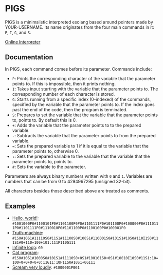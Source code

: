 # PIGS
PIGS is a minimalistic interpreted esolang based around pointers made by Y0UR-U5ERNAME. Its name originates from the four main commands in it: `P`, `I`, `G`, and `S`.

[Online Interpreter](https://y0ur-u5ername.github.io/PIGS/interpreters/HTML%20%2B%20JS/pigs.html)

## Documentation
In PIGS, each command comes before its parameter. Commands include:
- `P`: Prints the corresponding character of the variable that the parameter points to. If this is impossible, then it prints nothing.
- `I`: Takes input starting with the variable that the parameter points to. The corresponding number of each character is stored.
- `G`: Starts running from a specific index (0-indexed) of the commands, specified by the variable that the parameter points to. If the index goes past the end of the code, then the program is terminated.
- `S`: Prepares to set the variable that the variable that the parameter points to, points to. By default this is 0.
- `+`: Adds the variable that the parameter points to to the prepared variable.
- `-`: Subtracts the variable that the parameter points to from the prepared variable.
- `=`: Sets the prepared variable to 1 if it is equal to the variable that the parameter points to, otherwise 0.
- `:`: Sets the prepared variable to the variable that the variable that the parameter points to, points to.
- `#`: Sets the variable to the parameter.

Parameters are always binary numbers written with `0` and `1`. Variables are numbers that can be from 0 to 4294967295 (unsigned 32-bit).

All characters besides those described above are treated as comments.

## Examples
- [Hello, world!](https://esolangs.org/wiki/Hello,_world!): `#1001000P0#1100101P0#1101100P0P0#1101111P0#101100P0#100000P0#1110111P0#1101111P0#1110010P0#1101100P0#1100100P0#100001P0`
- [Truth-machine](https://esolangs.org/wiki/Truth-machine): `#1S0#10S1#11110S0#11S1#11100S0#100S1#110001S0#101S1#10S0#110I1S0#111S1#0+110=100+101:111P110G111`
- [Infinite loop](https://esolangs.org/wiki/Infinite_loop): `G0`
- [Cat program](https://esolangs.org/wiki/Cat_program): `#1S0#10S1#1000S0#101S1#11110S0+0S1#100101S0+0S1#10010I10S0#11S1:10=100+0+0+0+0+0:11G11:10P11S0#10S1+0G111`
- [Scream very loudly](https://codegolf.stackexchange.com/questions/200306/scream-very-loudly): `#1000001P0G1`
